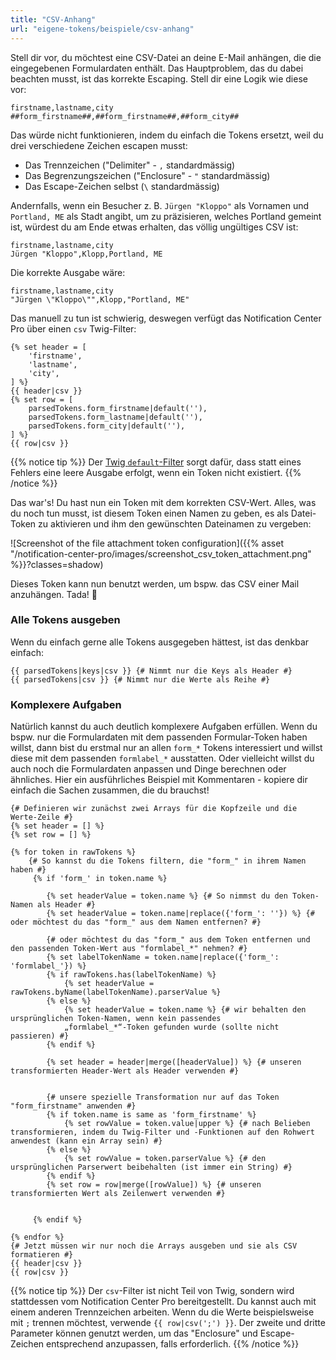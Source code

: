```yaml
---
title: "CSV-Anhang"
url: "eigene-tokens/beispiele/csv-anhang"
---
```


Stell dir vor, du möchtest eine CSV-Datei an deine E-Mail anhängen, die die eingegebenen Formulardaten enthält.
Das Hauptproblem, das du dabei beachten musst, ist das korrekte Escaping. Stell dir eine Logik wie diese vor:

```
firstname,lastname,city
##form_firstname##,##form_firstname##,##form_city##
```

Das würde nicht funktionieren, indem du einfach die Tokens ersetzt, weil du drei verschiedene Zeichen escapen musst:

* Das Trennzeichen ("Delimiter" - `,` standardmässig)
* Das Begrenzungszeichen ("Enclosure" - `"` standardmässig)
* Das Escape-Zeichen selbst (`\` standardmässig)

Andernfalls, wenn ein Besucher z. B. `Jürgen "Kloppo"` als Vornamen und `Portland, ME` als Stadt angibt, um zu 
präzisieren, welches Portland gemeint ist, würdest du am Ende etwas erhalten, das völlig ungültiges CSV ist:

```
firstname,lastname,city
Jürgen "Kloppo",Klopp,Portland, ME
```

Die korrekte Ausgabe wäre:

```
firstname,lastname,city
"Jürgen \"Kloppo\"",Klopp,"Portland, ME"
```

Das manuell zu tun ist schwierig, deswegen verfügt das Notification Center Pro über einen `csv` Twig-Filter:

```twig
{% set header = [
    'firstname', 
    'lastname',
    'city',
] %}
{{ header|csv }}
{% set row = [
    parsedTokens.form_firstname|default(''), 
    parsedTokens.form_lastname|default(''), 
    parsedTokens.form_city|default(''), 
] %}
{{ row|csv }}
```

{{% notice tip %}}
Der [Twig `default`-Filter](https://twig.symfony.com/doc/3.x/filters/default.html) sorgt dafür, dass statt eines 
Fehlers eine leere Ausgabe erfolgt, wenn ein Token nicht existiert.
{{% /notice %}}

Das war's! Du hast nun ein Token mit dem korrekten CSV-Wert. Alles, was du noch tun musst, ist diesem Token einen 
Namen zu geben, es als Datei-Token zu aktivieren und ihm den gewünschten Dateinamen zu vergeben:

![Screenshot of the file attachment token configuration]({{% asset "/notification-center-pro/images/screenshot_csv_token_attachment.png" %}}?classes=shadow)

Dieses Token kann nun benutzt werden, um bspw. das CSV einer Mail anzuhängen. Tada! 🎉

### Alle Tokens ausgeben

Wenn du einfach gerne alle Tokens ausgegeben hättest, ist das denkbar einfach:

```twig
{{ parsedTokens|keys|csv }} {# Nimmt nur die Keys als Header #}
{{ parsedTokens|csv }} {# Nimmt nur die Werte als Reihe #}
```

### Komplexere Aufgaben

Natürlich kannst du auch deutlich komplexere Aufgaben erfüllen. Wenn du bspw. nur die Formulardaten mit dem 
passenden Formular-Token haben willst, dann bist du erstmal nur an allen `form_*` Tokens interessiert und willst 
diese mit dem passenden `formlabel_*` ausstatten. Oder vielleicht willst du auch noch die Formulardaten anpassen und 
Dinge berechnen oder ähnliches. Hier ein ausführliches Beispiel mit Kommentaren - kopiere dir einfach die Sachen 
zusammen, die du brauchst!

```twig
{# Definieren wir zunächst zwei Arrays für die Kopfzeile und die Werte-Zeile #}
{% set header = [] %}
{% set row = [] %}

{% for token in rawTokens %}
    {# So kannst du die Tokens filtern, die "form_" in ihrem Namen haben #}
     {% if 'form_' in token.name %}
     
        {% set headerValue = token.name %} {# So nimmst du den Token-Namen als Header #}
        {% set headerValue = token.name|replace({'form_': ''}) %} {# oder möchtest du das "form_" aus dem Namen entfernen? #}
    
        {# oder möchtest du das "form_" aus dem Token entfernen und den passenden Token-Wert aus "formlabel_*" nehmen? #}
        {% set labelTokenName = token.name|replace({'form_': 'formlabel_'}) %}
        {% if rawTokens.has(labelTokenName) %}
            {% set headerValue = rawTokens.byName(labelTokenName).parserValue %} 
        {% else %}
            {% set headerValue = token.name %} {# wir behalten den ursprünglichen Token-Namen, wenn kein passendes 
            „formlabel_*“-Token gefunden wurde (sollte nicht passieren) #}
        {% endif %}
        
        {% set header = header|merge([headerValue]) %} {# unseren transformierten Header-Wert als Header verwenden #}


        {# unsere spezielle Transformation nur auf das Token "form_firstname" anwenden #}
        {% if token.name is same as 'form_firstname' %}
            {% set rowValue = token.value|upper %} {# nach Belieben transformieren, indem du Twig-Filter und -Funktionen auf den Rohwert anwendest (kann ein Array sein) #}
        {% else %}
            {% set rowValue = token.parserValue %} {# den ursprünglichen Parserwert beibehalten (ist immer ein String) #}
        {% endif %}
        {% set row = row|merge([rowValue]) %} {# unseren transformierten Wert als Zeilenwert verwenden #}
        
        
     {% endif %}

{% endfor %}
{# Jetzt müssen wir nur noch die Arrays ausgeben und sie als CSV formatieren #}
{{ header|csv }}
{{ row|csv }}
```

{{% notice tip %}}
Der `csv`-Filter ist nicht Teil von Twig, sondern wird stattdessen vom Notification Center Pro bereitgestellt. Du
kannst auch mit einem anderen Trennzeichen arbeiten. Wenn du die Werte beispielsweise mit `;` trennen möchtest,
verwende `{{ row|csv(';') }}`. Der zweite und dritte Parameter können genutzt werden, um das "Enclosure" und
Escape-Zeichen entsprechend anzupassen, falls erforderlich.
{{% /notice %}}